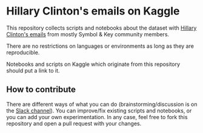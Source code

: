 # Hillary Clinton's emails on Kaggle
This repository collects scripts and notebooks about the dataset with [Hillary Clinton's emails](https://www.kaggle.com/kaggle/hillary-clinton-emails)
from mostly Symbol & Key community members.

There are no restrictions on languages or environments as long as they are reproducible.

Notebooks and scripts on Kaggle which originate from this repository should put a link to it.

## How to contribute
There are different ways of what you can do (brainstorming/discussion is on the [Slack channel](https://datasciencehk.slack.com/messages/kaggle/)).
You can improve/fix existing scripts and notebooks, or you can add your own experimentation.
In any case, feel free to fork this repository and open a pull request with your changes.
